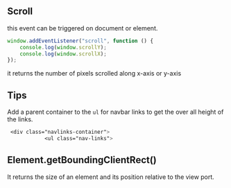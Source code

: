 ## Scroll

this event can be triggered on document or element.

```js
window.addEventListener("scroll", function () {
	console.log(window.scrollY);
	console.log(window.scrollX);
});
```

it returns the number of pixels scrolled along x-axis or y-axis

## Tips

Add a parent container to the `ul` for navbar links to get the over all height of the links.

```css
 <div class="navlinks-container">
            <ul class="nav-links">
```

## Element.getBoundingClientRect()

It returns the size of an element and its position relative to the view port.
